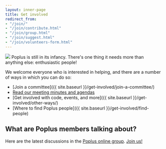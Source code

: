 ```yaml
---
layout: inner-page
title: Get involved
redirect_from:
- "/join/"
- "/join/contribute.html"
- "/join/group.html"
- "/join/suggest.html"
- "/join/volunteers-form.html"
---
```

<img src="{{ site.baseurl }}/assets/img/popluscon-celebrate.jpg" />
Poplus is still in its infancy. There's one thing it needs more than anything else: enthusiastic people!

We welcome everyone who is interested in helping, and there are a number of ways in which you can do so:

* [Join a committee]({{ site.baseurl }}/get-involved/join-a-committee/)
* [Read our meeting minutes and agendas](http://hackfoldr.org/poplusteam/)
* [Get involved with code, events, and more]({{ site.baseurl }}/get-involved/other-ways/)
* [Where to find Poplus people]({{ site.baseurl }}/get-involved/find-people)

## What are Poplus members talking about?

<p>Here are the latest discussions in the <a href="https://groups.google.com/forum/#!forum/poplus">Poplus online group</a>. <a href="https://groups.google.com/forum/#!forum/poplus/join">Join us!</a></p>

<div id="poplus-group-feed">
  <ul>
  </ul>
</div>
